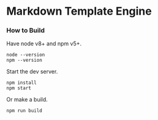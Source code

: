 # Markdown Template Engine #

### How to Build ###

Have node v8+ and npm v5+.

```
node --version
npm --version
```

Start the dev server.

```
npm install
npm start
```

Or make a build.

```
npm run build
```
